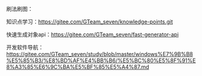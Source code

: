 刷法刷图：

知识点学习：https://gitee.com/GTeam_seven/knowledge-points.git

快速生成对象api：https://gitee.com/GTeam_seven/fast-generator-api

开发软件导航：https://gitee.com/GTeam_seven/study/blob/master/windows%E7%9B%B8%E5%85%B3/%E8%BD%AF%E4%BB%B6/%E5%BC%80%E5%8F%91%E8%A3%85%E6%9C%BA%E5%BF%85%E5%A4%87.md